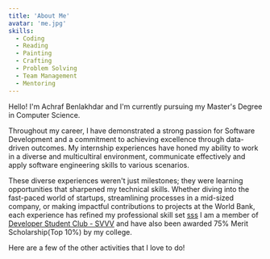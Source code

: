 ```yaml
---
title: 'About Me'
avatar: 'me.jpg'
skills:
  - Coding
  - Reading
  - Painting
  - Crafting
  - Problem Solving
  - Team Management
  - Mentoring
---
```


Hello! I'm Achraf Benlakhdar and I'm currently pursuing my Master's Degree in Computer Science.

Throughout my career, I have demonstrated a strong passion for Software Development and a commitment to achieving excellence through data-driven outcomes. My internship experiences have honed my ability to work in a diverse and multicultiral environment, communicate effectively and apply software engineering skills to various scenarios.

These diverse experiences weren't just milestones; they were learning opportunities that sharpened my technical skills. Whether diving into the fast-paced world of startups, streamlining processes in a mid-sized company, or making impactful contributions to projects at the World Bank, each experience has refined my professional skill set
[sss](https://)
I am a member of [Developer Student Club - SVVV](https://dsc.community.dev/shri-vaishnav-vidyapeeth-vishwavidyalaya/) and have also been awarded 75% Merit Scholarship(Top 10%) by my college.

Here are a few of the other activities that I love to do!
